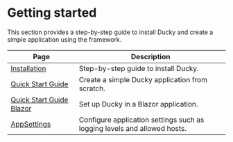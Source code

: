 # Getting started

This section provides a step-by-step guide to install Ducky and create a simple application using the framework.

| Page                                                    | Description                                                              |
|---------------------------------------------------------|--------------------------------------------------------------------------|
| [Installation](installation.md)                         | Step-by-step guide to install Ducky.                                     |
| [Quick Start Guide](quick-start-guide.md)               | Create a simple Ducky application from scratch.                          |
| [Quick Start Guide Blazor](quick-start-guide-blazor.md) | Set up Ducky in a Blazor application.                                    |
| [AppSettings](app-settings.md)                          | Configure application settings such as logging levels and allowed hosts. |

